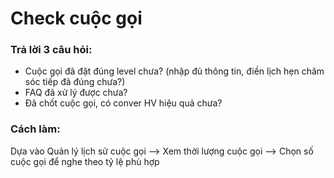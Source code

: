 # Check cuộc gọi

### Trả lời 3 câu hỏi:

* Cuộc gọi đã đặt đúng level chưa? \(nhập đủ thông tin, điền lịch hẹn chăm sóc tiếp đã đúng chưa?\)
* FAQ đã xử lý được chưa?
* Đã chốt cuộc gọi, có conver HV hiệu quả chưa?

### Cách làm:

Dựa vào Quản lý lịch sử cuộc gọi --&gt; Xem thời lượng cuộc gọi --&gt; Chọn số cuộc gọi để nghe theo tỷ lệ phù hợp

